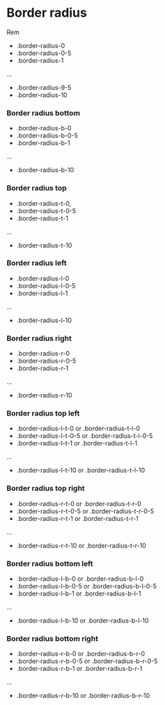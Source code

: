 # Border radius

Rem

- .border-radius-0
- .border-radius-0-5
- .border-radius-1

...

- .border-radius-9-5
- .border-radius-10

### Border radius bottom

- .border-radius-b-0
- .border-radius-b-0-5
- .border-radius-b-1

...

- .border-radius-b-10

### Border radius top

- .border-radius-t-0,
- .border-radius-t-0-5
- .border-radius-t-1

...

- .border-radius-t-10

### Border radius left

- .border-radius-l-0
- .border-radius-l-0-5
- .border-radius-l-1

...

- .border-radius-l-10

### Border radius right

- .border-radius-r-0
- .border-radius-r-0-5
- .border-radius-r-1

...

- .border-radius-r-10

### Border radius top left

- .border-radius-l-t-0 or .border-radius-t-l-0
- .border-radius-l-t-0-5 or .border-radius-t-l-0-5
- .border-radius-l-t-1 or .border-radius-t-l-1

...

- .border-radius-l-t-10 or .border-radius-t-l-10

### Border radius top right

- .border-radius-r-t-0 or .border-radius-t-r-0
- .border-radius-r-t-0-5 or .border-radius-t-r-0-5
- .border-radius-r-t-1 or .border-radius-t-r-1

...

- .border-radius-r-t-10 or .border-radius-t-r-10

### Border radius bottom left

- .border-radius-l-b-0 or .border-radius-b-l-0
- .border-radius-l-b-0-5 or .border-radius-b-l-0-5
- .border-radius-l-b-1 or .border-radius-b-l-1

...

- .border-radius-l-b-10 or .border-radius-b-l-10

### Border radius bottom right

- .border-radius-r-b-0 or .border-radius-b-r-0
- .border-radius-r-b-0-5 or .border-radius-b-r-0-5
- .border-radius-r-b-1 or .border-radius-b-r-1

...

- .border-radius-r-b-10 or .border-radius-b-r-10
